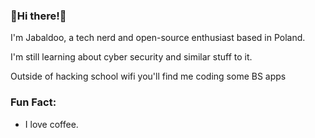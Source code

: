 
### 🌲Hi there!🌲



I'm Jabaldoo, a tech nerd and open-source enthusiast based in Poland.

I'm still learning about cyber security and similar stuff to it.

Outside of hacking school wifi you'll find me coding some BS apps 

### Fun Fact:

* I love coffee.
